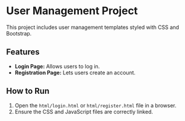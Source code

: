 
# User Management Project

This project includes user management templates styled with CSS and Bootstrap.

## Features

- **Login Page:** Allows users to log in.
- **Registration Page:** Lets users create an account.

## How to Run

1. Open the `html/login.html` or `html/register.html` file in a browser.
2. Ensure the CSS and JavaScript files are correctly linked.
